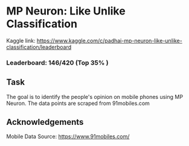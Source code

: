 # MP Neuron: Like Unlike Classification
Kaggle link: https://www.kaggle.com/c/padhai-mp-neuron-like-unlike-classification/leaderboard
### Leaderboard: 146/420 (Top 35% )

## Task
The goal is to identify the people's opinion on mobile phones using MP Neuron. The data points are scraped from 91mobiles.com

## Acknowledgements
Mobile Data Source: https://www.91mobiles.com/

